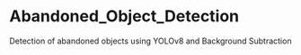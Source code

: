 # Abandoned_Object_Detection
Detection of abandoned objects using YOLOv8 and Background Subtraction
